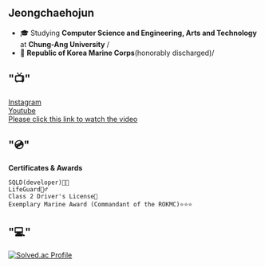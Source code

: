 ## Jeongchaehojun

- 🎓 Studying **Computer Science and Engineering, Arts and Technology** at **Chung-Ang University** /
  <br/>
- 🦅 **Republic of Korea Marine Corps**(honorably discharged)/
  <br/>




## "📺"
<span>
  <!-- 인스타그램 하이퍼링크 -->
  <a href="https://www.instagram.com/ne_gr_za?utm_source=ig_web_button_share_sheet&igsh=ZDNlZDc0MzIxNw==" target="_blank">
    Instagram
  </a>

  <br />

  <!-- 유튜브 하이퍼링크 -->
  <a href="https://youtube.com/channel/UCRPz9u4tso5RIXnex8Tg4Iw?si=qvQDVoG4CUUEM_8T" target="_blank">
    Youtube
  </a>

  <br />

  <!-- 유튜브 영상 하이퍼링크 -->
  <a href="https://youtu.be/L6sRyMrJoO0?si=-D_wMFLirR0-z0h0" target="_blank">
    Please click this link to watch the video 
  </a> 
  
</span> 


## "💿"

**Certificates & Awards**
```
SQLD(developer)👨‍💻
LifeGuard🏊‍♂️ 
Class 2 Driver's License🚗
Exemplary Marine Award (Commandant of the ROKMC)⭐️⭐️⭐️
```
## "💻"
<!-- 사용한 언어들을 최대한 많이 보여줌 -->
[![Solved.ac Profile](http://mazassumnida.wtf/api/v2/generate_badge?boj=sealion)](https://solved.ac/sealion/)<br/>
<!--![Top Langs](https://github-readme-stats.vercel.app/api/top-langs/?username=Jeongchaehojun&langs_count=10&theme=tokyonight)-->



